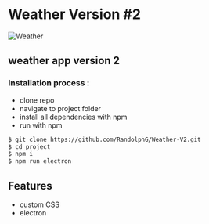 # Weather Version #2


![Weather](https://github.com/RandolphG/Weather-V2/blob/master/public/_weather-v2.gif?raw=true)


## weather app version 2 

### Installation process :

- clone repo
- navigate to project folder
- install all dependencies with npm
- run with npm


```bash
$ git clone https://github.com/RandolphG/Weather-V2.git
$ cd project
$ npm i
$ npm run electron 
```

## Features

- custom CSS
- electron 

